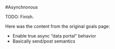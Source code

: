 #Asynchronous

TODO: Finish.

Here was the content from the original goals page:

* Enable true async “data portal” behavior
 * Basically send/post semantics
